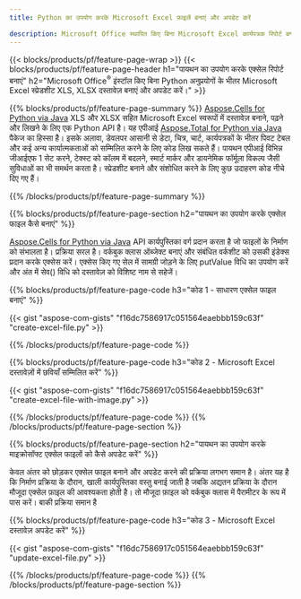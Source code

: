 ```yaml
---
title: Python का उपयोग करके Microsoft Excel फ़ाइलें बनाएं और अपडेट करें 

description: Microsoft Office स्थापित किए बिना Microsoft Excel कार्यपत्रक रिपोर्ट बनाएँ 
---
```


{{< blocks/products/pf/feature-page-wrap >}}
{{< blocks/products/pf/feature-page-header h1="पायथन का उपयोग करके एक्सेल रिपोर्ट बनाएं" h2="Microsoft Office<sup>&reg;</sup> इंस्टॉल किए बिना Python अनुप्रयोगों के भीतर Microsoft Excel स्प्रेडशीट XLS, XLSX दस्तावेज़ बनाएं और अपडेट करें।" >}}

{{% blocks/products/pf/feature-page-summary %}}
[Aspose.Cells for Python via Java](https://products.aspose.com/cells/python-java/) XLS और XLSX सहित Microsoft Excel स्वरूपों में दस्तावेज़ बनाने, पढ़ने और लिखने के लिए एक Python API है। यह एपीआई [Aspose.Total for Python via Java](https://products.aspose.com/total/python-java/) पैकेज का हिस्सा है। इसके अलावा, डेवलपर आसानी से डेटा, चित्र, चार्ट, कार्यपत्रकों के भीतर पिवट टेबल और कई अन्य कार्यात्मकताओं को सम्मिलित करने के लिए कोड लिख सकते हैं। पायथन एपीआई विभिन्न जीआईएफ 1 सेट करने, टेक्स्ट को कॉलम में बदलने, स्मार्ट मार्कर और डायनेमिक फॉर्मूला विकल्प जैसी सुविधाओं का भी समर्थन करता है। स्प्रेडशीट बनाने और संशोधित करने के लिए कुछ उदाहरण कोड नीचे दिए गए हैं।

{{% /blocks/products/pf/feature-page-summary  %}}

{{% blocks/products/pf/feature-page-section  h2="पायथन का उपयोग करके एक्सेल फाइल कैसे बनाएं" %}}

[Aspose.Cells for Python via Java](https://products.aspose.com/cells/python-java/) API कार्यपुस्तिका वर्ग प्रदान करता है जो फाइलों के निर्माण को संभालता है। प्रक्रिया सरल है। वर्कबुक क्लास ऑब्जेक्ट बनाएं और संबंधित वर्कशीट को उसकी इंडेक्स प्रदान करके एक्सेस करें। एक्सेस किए गए सेल में सामग्री जोड़ने के लिए putValue विधि का उपयोग करें और अंत में सेव() विधि को दस्तावेज़ को विशिष्ट नाम से सहेजें।

{{% blocks/products/pf/feature-page-code h3="कोड 1 - साधारण एक्सेल फाइल बनाएं" %}}

{{< gist "aspose-com-gists" "f16dc7586917c051564eaebbb159c63f" "create-excel-file.py" >}}

{{% /blocks/products/pf/feature-page-code  %}}

{{% blocks/products/pf/feature-page-code h3="कोड 2 - Microsoft Excel दस्तावेज़ों में छवियाँ सम्मिलित करें" %}}

{{< gist "aspose-com-gists" "f16dc7586917c051564eaebbb159c63f" "create-excel-file-with-image.py" >}}

{{% /blocks/products/pf/feature-page-code  %}}
{{% /blocks/products/pf/feature-page-section %}}

{{% blocks/products/pf/feature-page-section  h2="पायथन का उपयोग करके माइक्रोसॉफ्ट एक्सेल फाइलों को कैसे अपडेट करें" %}}

केवल अंतर को छोड़कर एक्सेल फाइल बनाने और अपडेट करने की प्रक्रिया लगभग समान है। अंतर यह है कि निर्माण प्रक्रिया के दौरान, खाली कार्यपुस्तिका वस्तु बनाई जाती है जबकि अद्यतन प्रक्रिया के दौरान मौजूदा एक्सेल फ़ाइल की आवश्यकता होती है। तो मौजूदा फ़ाइल को वर्कबुक क्लास में पैरामीटर के रूप में पास करें। बाकी प्रक्रिया समान है

{{% blocks/products/pf/feature-page-code h3="कोड 3 - Microsoft Excel दस्तावेज़ अपडेट करें" %}}

{{< gist "aspose-com-gists" "f16dc7586917c051564eaebbb159c63f" "update-excel-file.py" >}}

{{% /blocks/products/pf/feature-page-code  %}}
{{% /blocks/products/pf/feature-page-section %}}